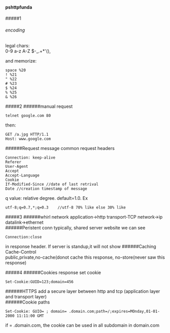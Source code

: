 #### pshttpfunda
#####1
###### encoding
legal chars:  
0-9 a-z A-Z $-_.+*'(),  

and memorize:
```
space %20
! %21
" %22
# %23
$ %24
% %25
& %26
```

#####2
######manual request
```
telnet google.com 80
```
then:
```
GET /a.jpg HTTP/1.1
Host: www.google.com
```
######Request message
common request headers
```
Connection: keep-alive
Referer
User-Agent
Accept
Accept-Language
Cookie
If-Modified-Since //date of last retrival
Date //creation timestamp of message
```
q value: relative degree. default=1.0. Ex
```
utf-8;q=0.7,*;q=0.3    //utf-8 70% like else 30% like
```
#####3
######whirl network
application->http  transport-TCP network->ip datalink->ethernet  
######Peristent conn
typically, shared server website we can see
```
Connection:close
```
in response header. If server is standup,it will not show
######Caching
Cache-Control  
public,private,no-cache(donot cache this response, no-store(never saw this response)

#####4
######Cookies
response set cookie
```
Set-Cookie:GUID=123;domain=456
```
######HTTPS
add a secure layer between http and tcp (application layer and transport layer)  
######Cookie paths
```
Set-Cookie: GUIO= ; domain= .domain.com;path=/;expires=MOnday,01-01-2000 11:11:00 GMT
```
if = .domain.com, the cookie can be used in all subdomain in domain.com
